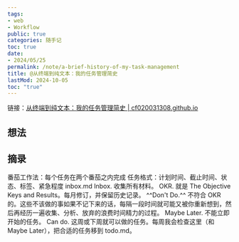 ```yaml
---
tags:
- web
- Workflow
public: true
categories: 随手记
toc: true
date:
- 2024/05/25
permalink: /note/a-brief-history-of-my-task-management
title: @从终端到纯文本：我的任务管理简史
lastMod: 2024-10-05
toc: "true"
---
```


链接：[从终端到纯文本：我的任务管理简史 | cf020031308.github.io](https://cf020031308.github.io/blog/a-brief-history-of-my-task-management/%E8%AF%BB%E6%88%91.html)
<!--more-->
## 想法

## 摘录
番茄工作法：每个任务在两个番茄之内完成
任务格式：计划时间、截止时间、状态、标签、紧急程度
inbox.md
Inbox. 收集所有材料。
OKR. 就是 The Objective Keys and Results。每月修订，并保留历史记录。
^^Don't Do.^^ 不符合 OKR 的。这些不该做的事如果不记下来的话，每隔一段时间就可能又被你重新想到，然后再经历一遍收集、分析、放弃的浪费时间精力的过程。
Maybe Later. 不能立即开始的任务。
Can do. 这周或下周就可以做的任务。每周我会检查这里（和 Maybe Later），把合适的任务移到 todo.md。
